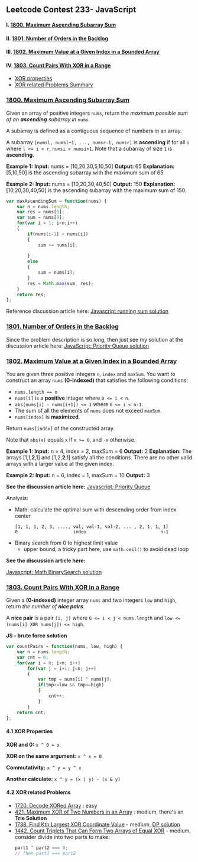 ## Leetcode Contest 233- JavaScript

#### I. [1800.  Maximum Ascending Subarray Sum](#question-1)

#### II. [1801. Number of Orders in the Backlog](#question-2)

#### III. [1802.  Maximum Value at a Given Index in a Bounded Array](#question-3)

#### IV. [1803.  Count Pairs With XOR in a Range](#question-4)
- [XOR properties](#q4-1)
- [XOR related Problems Summary](#q4-1)


<div id="question-1"/>

### [1800.  Maximum Ascending Subarray Sum](https://leetcode.com/contest/weekly-contest-233/problems/maximum-ascending-subarray-sum/)

Given an array of positive integers  `nums`, return the  _maximum possible sum of an  **ascending**  subarray in_ `nums`.

A subarray is defined as a contiguous sequence of numbers in an array.

A subarray  `[numsl, numsl+1, ..., numsr-1, numsr]`  is  **ascending**  if for all  `i`  where  `l <= i < r`,  `numsi < numsi+1`. Note that a subarray of size  `1`  is  **ascending**.

**Example 1:**
**Input:** nums = [10,20,30,5,10,50]
**Output:** 65
**Explanation:** [5,10,50] is the ascending subarray with the maximum sum of 65.

**Example 2:**
**Input:** nums = [10,20,30,40,50]
**Output:** 150
**Explanation:** [10,20,30,40,50] is the ascending subarray with the maximum sum of 150.

```js
var maxAscendingSum = function(nums) {
    var n = nums.length;
    var res = nums[0];
    var sum = nums[0];
    for(var i = 1; i<n;i++)
    {
        if(nums[i-1] < nums[i])
        {
            sum += nums[i];
           
        }
        else
        {
            sum = nums[i];
        }
        res = Math.max(sum, res);
    }
    return res;
};
```

Reference discussion article here: [Javascript running sum solution](https://leetcode.com/problems/maximum-ascending-subarray-sum/discuss/1119865/JavaScript-Linear-Running-Sum-solution)

<div id="question-2"/>

### [1801. Number of Orders in the Backlog](https://leetcode.com/problems/number-of-orders-in-the-backlog/)

Since the problem description is so long, then just see my solution at the discussion article here:
 [JavaScript: Priority Queue solution](https://leetcode.com/problems/number-of-orders-in-the-backlog/discuss/1119861/JavaScript-Priority-Queue-solution)

<div id="question-3"/>

### [1802.  Maximum Value at a Given Index in a Bounded Array](https://leetcode.com/problems/maximum-value-at-a-given-index-in-a-bounded-array/)

You are given three positive integers  `n`,  `index`  and  `maxSum`. You want to construct an array  `nums`  **(0-indexed)** that satisfies the following conditions:

-   `nums.length == n`
-   `nums[i]`  is a  **positive**  integer where  `0 <= i < n`.
-   `abs(nums[i] - nums[i+1]) <= 1`  where  `0 <= i < n-1`.
-   The sum of all the elements of  `nums`  does not exceed  `maxSum`.
-   `nums[index]`  is  **maximized**.

Return  `nums[index]`  of the constructed array.

Note that  `abs(x)`  equals  `x`  if  `x >= 0`, and  `-x`  otherwise.

**Example 1:**
**Input:** n = 4, index = 2,  maxSum = 6
**Output:** 2
**Explanation:** The arrays [1,1,**2**,1] and [1,2,**2**,1] satisfy all the conditions. There are no other valid arrays with a larger value at the given index.

**Example 2:**
**Input:** n = 6, index = 1,  maxSum = 10
**Output:** 3

**See the discussion article here:**  [Javascript: Priority Queue](https://leetcode.com/problems/maximum-average-pass-ratio/discuss/1108438/JavaScript-Priority-Queue)

Analysis: 
- Math: calculate the optimal sum with descending order from index center
	```
	[1, 1, 1, 2, 3, ...., val, val-1, val-2, ... , 2, 1, 1, 1]
	0                     index                            n-1
	```
- Binary search from 0 to highest limit value
	- upper bound, a tricky part here, use `math.ceil()` to avoid dead loop

**See the discussion article here:** 

[Javascript: Math BinarySearch solution](https://leetcode.com/problems/maximum-value-at-a-given-index-in-a-bounded-array/discuss/1119841/JavaScript-Math-%2B-BinarySearch-with-explanation)

<div id="question-4" />

### [1803.  Count Pairs With XOR in a Range](https://leetcode.com/problems/count-pairs-with-xor-in-a-range/)

Given a  **(0-indexed)**  integer array  `nums`  and two integers  `low`  and  `high`, return  _the number of  **nice pairs**_.

A  **nice pair**  is a pair  `(i, j)`  where  `0 <= i < j < nums.length`  and  `low <= (nums[i] XOR nums[j]) <= high`.

**JS - brute force solution**
```js
var countPairs = function(nums, low, high) {
    var n = nums.length;
    var cnt = 0;
    for(var i = 0; i<n; i++)
        for(var j = i+1; j<n; j++)
        {
            var tmp = nums[i] ^ nums[j];
            if(tmp>=low && tmp<=high)
            {
                cnt++;
            }
        }
    return cnt;
};
```

<div id="q4-1"/>

#### 4.1 XOR Properties

**XOR and 0:**  `x ^ 0 = x`

**XOR on the same argument:**  `x ^ x = 0`

**Commutativity:**  `x ^ y = y ^ x`

**Another calculate:** `x ^ y = (x | y) - (x & y)`

<div id="q4-2"/>

#### 4.2 XOR related Problems
- [1720. Decode XORed Array](https://leetcode.com/problems/decode-xored-array/) : easy
- [421. Maximum XOR of Two Numbers in an Array](https://leetcode.com/problems/maximum-xor-of-two-numbers-in-an-array/) : medium, there's an **Trie Solution**
- [1738. Find Kth Largest XOR Coordinate Value](https://leetcode.com/problems/find-kth-largest-xor-coordinate-value/) - medium, [DP solution](https://leetcode.com/problems/find-kth-largest-xor-coordinate-value/discuss/1032283/JavaScript-vs-Java-solution-DP)
- [1442. Count Triplets That Can Form Two Arrays of Equal XOR](https://leetcode.com/problems/count-triplets-that-can-form-two-arrays-of-equal-xor/) - medium, consider divide into two parts to make:
	```js
	part1 ^ part2 === 0;
	// then part1 === part2
	```


